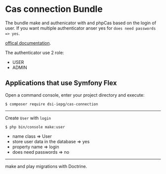 Cas connection Bundle
============

The bundle make and authenicator with and phpCas based on the login of user.
If you want multiple authenticator anser yes for `does need passwords => yes`.

[offical documentation](https://symfony.com/doc/current/security.html?&target=_blank).

The authenticator use 2 role:
 - USER
 - ADMIN

Applications that use Symfony Flex
----------------------------------
Open a command console, enter your project directory and execute:

```console
$ composer require dsi-iepg/cas-connection
```

-------------------------------
Create `User` with `login`
```console
$ php bin/console make:user
```
   - name class => User
   - store user data in the database => yes
   - property name => login
   - does need passwords => no

-------------------------------
make and play migrations with Doctrine.
